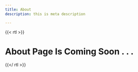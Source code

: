 ```yaml
---
title: About
description: this is meta description

---
```

{{< rtl >}}

# About Page Is Coming Soon . . .

{{</ rtl >}}